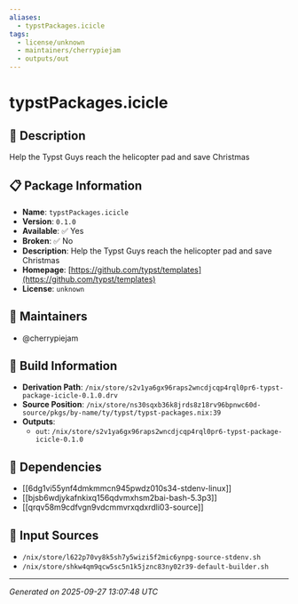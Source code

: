 ```yaml
---
aliases:
  - typstPackages.icicle
tags:
  - license/unknown
  - maintainers/cherrypiejam
  - outputs/out
---
```


# typstPackages.icicle

## 📝 Description

Help the Typst Guys reach the helicopter pad and save Christmas

## 📋 Package Information

- **Name**: `typstPackages.icicle`
- **Version**: `0.1.0`
- **Available**: ✅ Yes
- **Broken**: ✅ No
- **Description**: Help the Typst Guys reach the helicopter pad and save Christmas
- **Homepage**: [https://github.com/typst/templates](https://github.com/typst/templates)
- **License**: `unknown`
## 👥 Maintainers

- @cherrypiejam


## 🔧 Build Information

- **Derivation Path**: `/nix/store/s2v1ya6gx96raps2wncdjcqp4rql0pr6-typst-package-icicle-0.1.0.drv`
- **Source Position**: `/nix/store/ns30sqxb36k8jrds8z18rv96bpnwc60d-source/pkgs/by-name/ty/typst/typst-packages.nix:39`
- **Outputs**:
  - `out`:  `/nix/store/s2v1ya6gx96raps2wncdjcqp4rql0pr6-typst-package-icicle-0.1.0`

## 🔗 Dependencies

- [[6dg1vi55ynf4dmkmmcn945pwdz010s34-stdenv-linux]]
- [[bjsb6wdjykafnkixq156qdvmxhsm2bai-bash-5.3p3]]
- [[qrqv58m9cdfvgn9vdcmmvrxqdxrdli03-source]]

## 📁 Input Sources

- `/nix/store/l622p70vy8k5sh7y5wizi5f2mic6ynpg-source-stdenv.sh`
- `/nix/store/shkw4qm9qcw5sc5n1k5jznc83ny02r39-default-builder.sh`

---
*Generated on 2025-09-27 13:07:48 UTC*
